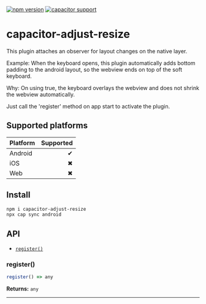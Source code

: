 [![npm version](https://badge.fury.io/js/capacitor-adjust-resize.svg)](https://badge.fury.io/js/capacitor-adjust-resize)
[![capacitor support](https://img.shields.io/badge/capacitor%20support-v3-brightgreen?logo=capacitor)](https://capacitorjs.com/)

# capacitor-adjust-resize

This plugin attaches an observer for layout changes on the native layer.

Example: When the keyboard opens, this plugin automatically adds bottom padding to the android layout, so the webview ends on top of the soft keyboard.

Why: On using <item name="android:windowTranslucentNavigation">true</item>, the keyboard overlays the webview and does not shrink the webview automatically.

Just call the 'register' method on app start to activate the plugin.

## Supported platforms

| Platform | Supported |
| -------- | --------: |
| Android  |         ✔ |
| iOS      |         ✖ |
| Web      |         ✖ |

## Install

```bash
npm i capacitor-adjust-resize
npx cap sync android
```

## API

<docgen-index>

* [`register()`](#register)

</docgen-index>

<docgen-api>
<!--Update the source file JSDoc comments and rerun docgen to update the docs below-->

### register()

```typescript
register() => any
```

**Returns:** <code>any</code>

--------------------

</docgen-api>
